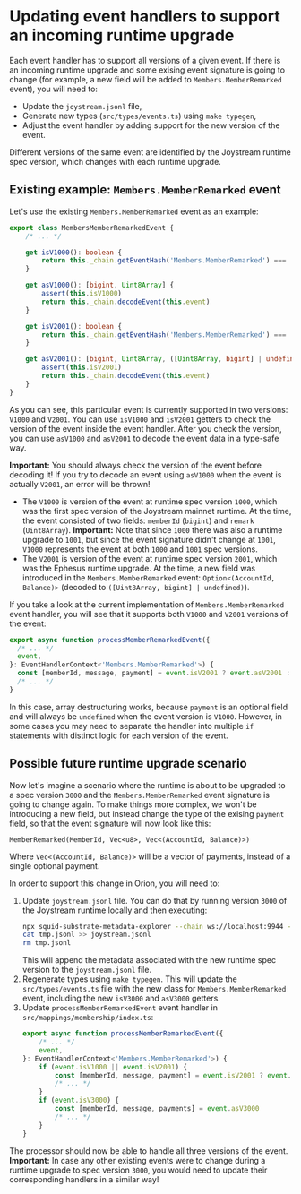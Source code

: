 # Updating event handlers to support an incoming runtime upgrade

Each event handler has to support all versions of a given event.
If there is an incoming runtime upgrade and some exising event signature is going to change (for example, a new field will be added to `Members.MemberRemarked` event), you will need to:
- Update the `joystream.jsonl` file,
- Generate new types (`src/types/events.ts`) using `make typegen`,
- Adjust the event handler by adding support for the new version of the event.

Different versions of the same event are identified by the Joystream runtime spec version, which changes with each runtime upgrade.

## Existing example: `Members.MemberRemarked` event

Let's use the existing `Members.MemberRemarked` event as an example:
```typescript
export class MembersMemberRemarkedEvent {
    /* ... */

    get isV1000(): boolean {
        return this._chain.getEventHash('Members.MemberRemarked') === '455000da2c8f650044c433ea0fc69e39c5cb2db11e7a81e15e0fcba6f0757e16'
    }

    get asV1000(): [bigint, Uint8Array] {
        assert(this.isV1000)
        return this._chain.decodeEvent(this.event)
    }

    get isV2001(): boolean {
        return this._chain.getEventHash('Members.MemberRemarked') === '800e11437fa752c6c57a4245f54183c0c5c445b438324a6d5c2f2272b4bd0e2a'
    }

    get asV2001(): [bigint, Uint8Array, ([Uint8Array, bigint] | undefined)] {
        assert(this.isV2001)
        return this._chain.decodeEvent(this.event)
    }
}
```

As you can see, this particular event is currently supported in two versions: `V1000` and `V2001`.
You can use `isV1000` and `isV2001` getters to check the version of the event inside the event handler.
After you check the version, you can use `asV1000` and `asV2001` to decode the event data in a type-safe way.

**Important:** You should always check the version of the event before decoding it! If you try to decode an event using `asV1000` when the event is actually `V2001`, an error will be thrown!

- The `V1000` is version of the event at runtime spec version `1000`, which was the first spec version of the Joystream mainnet runtime. At the time, the event consisted of two fields: `memberId` (`bigint`) and `remark` (`Uint8Array`). **Important:** Note that since `1000` there was also a runtime upgrade to `1001`, but since the event signature didn't change at `1001`, `V1000` represents the event at both `1000` and `1001` spec versions.
- The `V2001` is version of the event at runtime spec version `2001`, which was the Ephesus runtime upgrade. At the time, a new field was introduced in the `Members.MemberRemarked` event: `Option<(AccountId, Balance)>` (decoded to `([Uint8Array, bigint] | undefined)`).

If you take a look at the current implementation of `Members.MemberRemarked` event handler, you will see that it supports both `V1000` and `V2001` versions of the event:
```typescript
export async function processMemberRemarkedEvent({
  /* ... */
  event,
}: EventHandlerContext<'Members.MemberRemarked'>) {
  const [memberId, message, payment] = event.isV2001 ? event.asV2001 : event.asV1000
  /* ... */
}
```

In this case, array destructuring works, because `payment` is an optional field and will always be `undefined` when the event version is `V1000`. However, in some cases you may need to separate the handler into multiple `if` statements with distinct logic for each version of the event.

## Possible future runtime upgrade scenario

Now let's imagine a scenario where the runtime is about to be upgraded to a spec version `3000` and the `Members.MemberRemarked` event signature is going to change again. To make things more complex, we won't be introducing a new field, but instead change the type of the exising `payment` field, so that the event signature will now look like this:
```
MemberRemarked(MemberId, Vec<u8>, Vec<(AccountId, Balance)>)
```

Where `Vec<(AccountId, Balance)>` will be a vector of payments, instead of a single optional payment.

In order to support this change in Orion, you will need to:
1. Update `joystream.jsonl` file.
    You can do that by running version `3000` of the Joystream runtime locally and then executing:
    ```bash
    npx squid-substrate-metadata-explorer --chain ws://localhost:9944 --output tmp.jsonl
    cat tmp.jsonl >> joystream.jsonl
    rm tmp.jsonl
    ```
    This will append the metadata associated with the new runtime spec version to the `joystream.jsonl` file.
2. Regenerate types using `make typegen`.
    This will update the `src/types/events.ts` file with the new class for `Members.MemberRemarked` event, including the new `isV3000` and `asV3000` getters.
3. Update `processMemberRemarkedEvent` event handler in `src/mappings/membership/index.ts`:
    ```typescript
    export async function processMemberRemarkedEvent({
        /* ... */
        event,
    }: EventHandlerContext<'Members.MemberRemarked'>) {
        if (event.isV1000 || event.isV2001) {
            const [memberId, message, payment] = event.isV2001 ? event.asV2001 : event.asV1000
            /* ... */
        }
        if (event.isV3000) {
            const [memberId, message, payments] = event.asV3000
            /* ... */
        }
    }
    ```

The processor should now be able to handle all three versions of the event.
**Important:** In case any other existing events were to change during a runtime upgrade to spec version `3000`, you would need to update their corresponding handlers in a similar way!